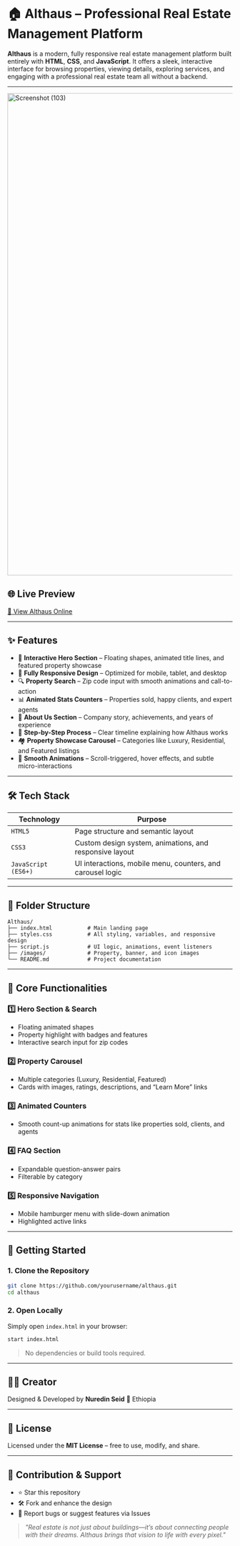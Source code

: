 # 🏠 Althaus – Professional Real Estate Management Platform

**Althaus** is a modern, fully responsive real estate management platform built entirely with **HTML**, **CSS**, and **JavaScript**.
It offers a sleek, interactive interface for browsing properties, viewing details, exploring services, and engaging with a professional real estate team all without a backend.

---
<img width="1879" height="1080" alt="Screenshot (103)" src="https://github.com/user-attachments/assets/349f34af-b62c-4fbb-9030-8afd3d18d905" />


## 🌐 Live Preview

[🔗 View Althaus Online](https://your-live-demo-link.com)

---

## ✨ Features

* 🎯 **Interactive Hero Section** – Floating shapes, animated title lines, and featured property showcase
* 📱 **Fully Responsive Design** – Optimized for mobile, tablet, and desktop
* 🔍 **Property Search** – Zip code input with smooth animations and call-to-action
* 📊 **Animated Stats Counters** – Properties sold, happy clients, and expert agents
* 🏢 **About Us Section** – Company story, achievements, and years of experience
* 🔄 **Step-by-Step Process** – Clear timeline explaining how Althaus works
* 🏘️ **Property Showcase Carousel** – Categories like Luxury, Residential, and Featured listings
* 🎨 **Smooth Animations** – Scroll-triggered, hover effects, and subtle micro-interactions

---

## 🛠 Tech Stack

| Technology          | Purpose                                                    |
| ------------------- | ---------------------------------------------------------- |
| `HTML5`             | Page structure and semantic layout                         |
| `CSS3`              | Custom design system, animations, and responsive layout    |
| `JavaScript (ES6+)` | UI interactions, mobile menu, counters, and carousel logic |

---

## 📂 Folder Structure

```plaintext
Althaus/
├── index.html           # Main landing page
├── styles.css           # All styling, variables, and responsive design
├── script.js            # UI logic, animations, event listeners
├── /images/             # Property, banner, and icon images
└── README.md            # Project documentation
```

---

## 🔧 Core Functionalities

### 1️⃣ Hero Section & Search

* Floating animated shapes
* Property highlight with badges and features
* Interactive search input for zip codes

### 2️⃣ Property Carousel

* Multiple categories (Luxury, Residential, Featured)
* Cards with images, ratings, descriptions, and “Learn More” links

### 3️⃣ Animated Counters

* Smooth count-up animations for stats like properties sold, clients, and agents

### 4️⃣ FAQ Section

* Expandable question-answer pairs
* Filterable by category

### 5️⃣ Responsive Navigation

* Mobile hamburger menu with slide-down animation
* Highlighted active links

---

## 🚀 Getting Started

### 1. Clone the Repository

```bash
git clone https://github.com/yourusername/althaus.git
cd althaus
```

### 2. Open Locally

Simply open `index.html` in your browser:

```bash
start index.html
```

> No dependencies or build tools required.

---

## 👨‍💻 Creator

Designed & Developed by **Nuredin Seid**
📍 Ethiopia

---

## 📜 License

Licensed under the **MIT License** – free to use, modify, and share.

---

## 🤝 Contribution & Support

* ⭐ Star this repository
* 🛠 Fork and enhance the design
* 🐞 Report bugs or suggest features via Issues

> *"Real estate is not just about buildings—it’s about connecting people with their dreams. Althaus brings that vision to life with every pixel."*

